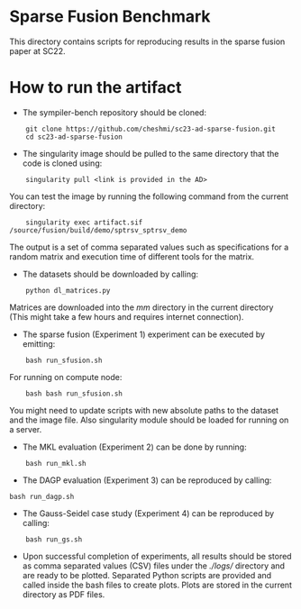# Sparse Fusion Benchmark
This directory contains scripts for reproducing results in 
the sparse fusion paper at SC22.  


# How to run the artifact
* The sympiler-bench repository should be cloned: 
```
	git clone https://github.com/cheshmi/sc23-ad-sparse-fusion.git
	cd sc23-ad-sparse-fusion
```

* The singularity image should be pulled to the same directory that the code is cloned using: 
```    
    singularity pull <link is provided in the AD> 
```    
You can test the image by running the following command from the current directory:
```    
    singularity exec artifact.sif /source/fusion/build/demo/sptrsv_sptrsv_demo
```    
The output is a set of comma separated values such as specifications for a random matrix and execution time of different tools for the matrix.

* The datasets should be downloaded by calling:
```    
    python dl_matrices.py 
```    
Matrices are downloaded into the _mm_ directory in the current directory (This might take a few hours and requires internet connection).

* The sparse fusion (Experiment 1) experiment can be executed by emitting:
```
	bash run_sfusion.sh
```
For running on compute node:
```
	bash bash run_sfusion.sh
```
You might need to update scripts with new absolute paths to the dataset and the image file. Also singularity module should be loaded for running on a server.


* The MKL evaluation (Experiment 2) can be done by running:
```
	bash run_mkl.sh
```    

* The DAGP evaluation (Experiment 3) can be reproduced by calling:
```
bash run_dagp.sh
``` 


* The Gauss-Seidel case study (Experiment 4) can be reproduced by calling:
```
	bash run_gs.sh
```
    
* Upon successful completion of experiments, all results should be stored as comma separated values (CSV) files under the _./logs/_ directory and are ready to be plotted. Separated Python scripts are provided and called inside the bash files to create plots. Plots are stored in the current directory as PDF files.

